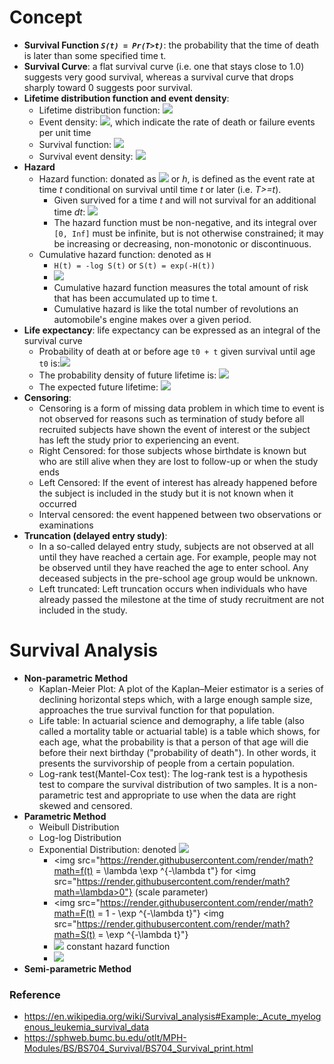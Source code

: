 # Concept

* **Survival Function *`S(t) = Pr(T>t)`***: the probability that the time of death is later than some specified time t.
* **Survival Curve**: a flat survival curve (i.e. one that stays close to 1.0) suggests very good survival, whereas a survival curve that drops sharply toward 0 suggests poor survival.
* **Lifetime distribution function and event density**: 
  * Lifetime distribution function: <img src="https://render.githubusercontent.com/render/math?math=F(t) = Pr(T<=t) = 1 - S(t)">
  * Event density: <img src="https://render.githubusercontent.com/render/math?math=f(t) = F^'(t) = \frac{d}{dt}F(t)">, which indicate the rate of death or failure events per unit time
  * Survival function: <img src="https://render.githubusercontent.com/render/math?math=S(t) = Pr(T>t) = 1 - F(t) = \int_t^{inf} f(u)du">
  * Survival event density: <img src="https://render.githubusercontent.com/render/math?math=s(t) = S^'(t) = \frac{d}{dt}S(t)=\frac{d}{dt}\int_t^{inf}=\frac{d}{dt}[1-F(t)]=-f(t)">
* **Hazard**
  * Hazard function: donated as <img src="https://render.githubusercontent.com/render/math?math=\lambda"> or *h*, is defined as the event rate at time *t* conditional on survival until time *t* or later (i.e. *T>=t*).
    * Given survived for a time *t* and will not survival for an additional time *dt*: <img src="https://render.githubusercontent.com/render/math?math=h(t)=\lim_{dt\rightarrow 0}\frac{Pr(t\le T < t%2Bdt )}{dt*S(t)}=\frac{f(t)}{S(t)} = - \frac{S^'(t)}{S(t)}">
    * The hazard function must be non-negative, and its integral over `[0, Inf]` must be infinite, but is not otherwise constrained; it may be increasing or decreasing, non-monotonic or discontinuous.
  * Cumulative hazard function: denoted as `H`
    * `H(t) = -log S(t)` or `S(t) = exp(-H(t))`
    * <img src="https://render.githubusercontent.com/render/math?math=S(t)=exp[-H(t)]=\frac{f(t)}{\lambda(t)}=1-F(t), t>0">
    * Cumulative hazard function measures the total amount of risk that has been accumulated up to time t.
    * Cumulative hazard is like the total number of revolutions an automobile's engine makes over a given period.
* **Life expectancy**: life expectancy can be expressed as an integral of the survival curve
  * Probability of death at or before age `t0 + t` given survival until age `t0` is:<img src="https://render.githubusercontent.com/render/math?math=P(T\le t_0 %2B t|T>t_0)= \frac{P(t_0<T\le T_0%2Bt)}{P(T>t_0)}=\frac{F(t_0%2Bt)-F(t_0)}{S(t_0)}"> 
  * The probability density of future lifetime is: <img src="https://render.githubusercontent.com/render/math?math=\frac{d}{dt}\frac{F(t_0 + t) - F(t_0)}{S(t_0)}=\frac{f(t_0+t)}{S(t_0)}">
  * The expected future lifetime: <img src="https://render.githubusercontent.com/render/math?math=\frac{1}{S(t_0)}\int_0^{\infty}tf(t_0%2Bt)dt=\frac{1}{S(t_0)}\int_{t_0}^{\infty}S(t)dt">
* **Censoring**:
  * Censoring is a form of missing data problem in which time to event is not observed for reasons such as termination of study before all recruited subjects have shown the event of interest or the subject has left the study prior to experiencing an event.
  * Right Censored: for those subjects whose birthdate is known but who are still alive when they are lost to follow-up or when the study ends
  * Left Censored: If the event of interest has already happened before the subject is included in the study but it is not known when it occurred
  * Interval censored: the event happened between two observations or examinations
* **Truncation (delayed entry study)**:
  * In a so-called delayed entry study, subjects are not observed at all until they have reached a certain age. For example, people may not be observed until they have reached the age to enter school. Any deceased subjects in the pre-school age group would be unknown. 
  * Left truncated: Left truncation occurs when individuals who have already passed the milestone at the time of study recruitment are not included in the study.

# Survival Analysis
* **Non-parametric Method**
  * Kaplan-Meier Plot: A plot of the Kaplan–Meier estimator is a series of declining horizontal steps which, with a large enough sample size, approaches the true survival function for that population. 
  * Life table: In actuarial science and demography, a life table (also called a mortality table or actuarial table) is a table which shows, for each age, what the probability is that a person of that age will die before their next birthday ("probability of death"). In other words, it presents the survivorship of people from a certain population.
  * Log-rank test(Mantel-Cox test): The log-rank test is a hypothesis test to compare the survival distribution of two samples. It is a non-parametric test and appropriate to use when the data are right skewed and censored.
* **Parametric Method**
  * Weibull Distribution
  * Log-log Distribution
  * Exponential Distribution: denoted <img src="https://render.githubusercontent.com/render/math?math=T~Exp(\lambda)">
    * <img src="https://render.githubusercontent.com/render/math?math=f(t) = \lambda \exp ^{-\lambda t"} for <img src="https://render.githubusercontent.com/render/math?math=\lambda>0"} (scale parameter)
    * <img src="https://render.githubusercontent.com/render/math?math=F(t) = 1 - \exp ^{-\lambda t}"}  <img src="https://render.githubusercontent.com/render/math?math=S(t) = \exp ^{-\lambda t}"} 
    * <img src="https://render.githubusercontent.com/render/math?math=h(t)=\lambda"> constant hazard function
    * <img src="https://render.githubusercontent.com/render/math?math=H(t) = \lambda t">
* **Semi-parametric Method**

### Reference
* https://en.wikipedia.org/wiki/Survival_analysis#Example:_Acute_myelogenous_leukemia_survival_data
* https://sphweb.bumc.bu.edu/otlt/MPH-Modules/BS/BS704_Survival/BS704_Survival_print.html
